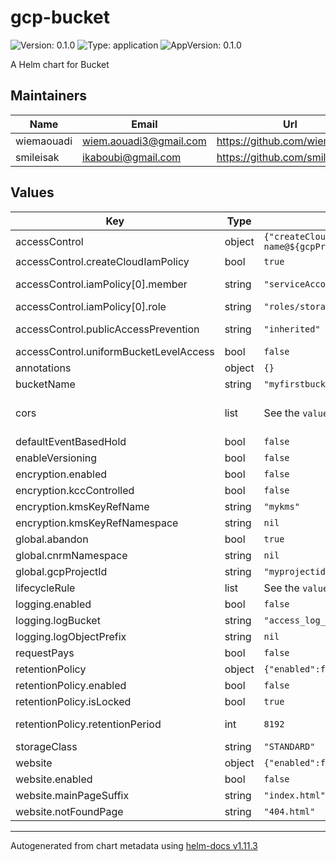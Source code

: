 # gcp-bucket

![Version: 0.1.0](https://img.shields.io/badge/Version-0.1.0-informational?style=flat-square) ![Type: application](https://img.shields.io/badge/Type-application-informational?style=flat-square) ![AppVersion: 0.1.0](https://img.shields.io/badge/AppVersion-0.1.0-informational?style=flat-square)

A Helm chart for Bucket

## Maintainers

| Name | Email | Url |
| ---- | ------ | --- |
| wiemaouadi | <wiem.aouadi3@gmail.com> | <https://github.com/wiemaouadi> |
| smileisak | <ikaboubi@gmail.com> | <https://github.com/smileisak> |

## Values

| Key | Type | Default | Description |
|-----|------|---------|-------------|
| accessControl | object | `{"createCloudIamPolicy":true,"iamPolicy":[{"member":"serviceAccount:sa-name@${gcpProjectId?}.iam.gserviceaccount.com","role":"roles/storage.admin"}],"publicAccessPrevention":"inherited","uniformBucketLevelAccess":false}` | Configure access control for the bucket |
| accessControl.createCloudIamPolicy | bool | `true` | Create iam policy member for the bucket through kcc, based on the `iamPolicy` list. |
| accessControl.iamPolicy[0].member | string | `"serviceAccount:sa-name@${gcpProjectId?}.iam.gserviceaccount.com"` | An identifier for the member, which usually has the following form: member-type:id. For example, user:my-user@example.com. For a full list of the values that member can have, see the [Policy Binding reference](https://cloud.google.com/iam/docs/reference/rest/v1/Policy#Binding). |
| accessControl.iamPolicy[0].role | string | `"roles/storage.admin"` | Name of the [role](https://cloud.google.com/storage/docs/access-control/iam-roles) to apply to the bucket |
| accessControl.publicAccessPrevention | string | `"inherited"` | The bucket's public access prevention status, which is either "inherited" or "enforced". If "inherited", the bucket uses public access prevention only if the bucket is subject to the public access prevention organization policy constraint. |
| accessControl.uniformBucketLevelAccess | bool | `false` | Activate [uniform bucket-level access](https://cloud.google.com/storage/docs/uniform-bucket-level-access) |
| annotations | object | `{}` | Add annotations to this chart resources |
| bucketName | string | `"myfirstbucket"` | Name of the bucket. Must be unique. |
| cors | list | See the `values.yaml` for more details | The bucket's [Cross-Origin Resource Sharing](https://en.wikipedia.org/wiki/Cross-origin_resource_sharing#:~:text=Cross%2Dorigin%20resource%20sharing%20(CORS,scripts%2C%20iframes%2C%20and%20videos.) (CORS) configuration. |
| defaultEventBasedHold | bool | `false` | Whether or not to automatically apply an [eventBasedHold](https://cloud.google.com/storage/docs/object-holds#hold-types) to new objects added to the bucket. |
| enableVersioning | bool | `false` | Activate bucket versioning |
| encryption.enabled | bool | `false` | Enables customer-supplied or customer-managed encryption. By default, Bucket are encrypted |
| encryption.kccControlled | bool | `false` | Specify if the KMS key was created through Kubernetes Config Connector on the same cluster or if it was create outside. |
| encryption.kmsKeyRefName | string | `"mykms"` | Name of the Cloud KMS key that will be used to encrypt objects inserted into this bucket |
| encryption.kmsKeyRefNamespace | string | `nil` | Namespace where the KMS key was created through KCC. Only use if kccControlled=true |
| global.abandon | bool | `true` | Activate abandon of the database (If true, the database will be keep after deleting k8s resources) |
| global.cnrmNamespace | string | `nil` | Allows to deploy in another namespace than the release one |
| global.gcpProjectId | string | `"myprojectid"` | Google Project ID |
| lifecycleRule | list | See the `values.yaml` for more details | The bucket's lifecycle configuration. See [lifecycle management](https://cloud.google.com/storage/docs/lifecycle) for more information. |
| logging.enabled | bool | `false` | Enables logging for the bucket |
| logging.logBucket | string | `"access_log_gcs_irn70740_lab_adm"` | The destination bucket where the current bucket's logs should be placed. |
| logging.logObjectPrefix | string | `nil` | A prefix for log object names. The default prefix is the bucket name. |
| requestPays | bool | `false` | Charge the requester instead of the owner |
| retentionPolicy | object | `{"enabled":false,"isLocked":true,"retentionPeriod":8192}` | Bucket's retention policy configuration |
| retentionPolicy.enabled | bool | `false` | Enables the bucket's retention policy |
| retentionPolicy.isLocked | bool | `true` | Whether or not the retentionPolicy is locked. If true, the retentionPolicy cannot be removed and the retention period cannot be reduced. |
| retentionPolicy.retentionPeriod | int | `8192` | The period of time, in seconds, that objects in the bucket must be retained and cannot be deleted, overwritten, or made noncurrent. The value must be greater than 0 seconds and less than 3,155,760,000 seconds. |
| storageClass | string | `"STANDARD"` | Type of [storage class](https://cloud.google.com/storage/docs/storage-classes). Accepted values: [STANDARD, NEARLINE, COLDLINE, ARCHIVE] |
| website | object | `{"enabled":false,"mainPageSuffix":"index.html","notFoundPage":"404.html"}` | Website configuration of the bucket |
| website.enabled | bool | `false` | Enable website feature of the bucket |
| website.mainPageSuffix | string | `"index.html"` | Main page name |
| website.notFoundPage | string | `"404.html"` | Name of the page containing the 404 error page |

----------------------------------------------
Autogenerated from chart metadata using [helm-docs v1.11.3](https://github.com/norwoodj/helm-docs/releases/v1.11.3)
